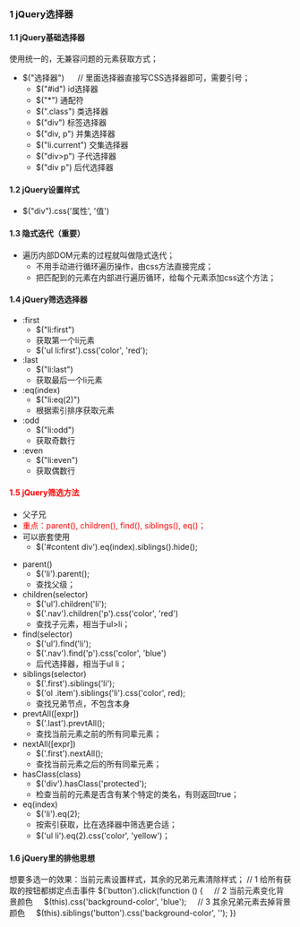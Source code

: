 <!--
 * @Descripttion: 
 * @version: 
 * @Author: 唐帆
 * @Date: 2020-04-04 12:15:30
 * @LastEditors: 唐帆
 * @LastEditTime: 2020-04-05 11:53:18
 -->

### 1 jQuery选择器
#### 1.1 jQuery基础选择器
使用统一的，无兼容问题的元素获取方式；
- $("选择器")&nbsp;&nbsp;&nbsp;&nbsp;&nbsp;&nbsp;// 里面选择器直接写CSS选择器即可，需要引号；
    - $("#id") id选择器
    - $("*") 通配符
    - $(".class") 类选择器
    - $("div") 标签选择器
    - $("div, p") 并集选择器
    - $("li.current") 交集选择器
    - $("div>p") 子代选择器
    - $("div p") 后代选择器

#### 1.2 jQuery设置样式
- $("div").css('属性', '值')

#### 1.3 隐式迭代（重要）
- 遍历内部DOM元素的过程就叫做隐式迭代；
    - 不用手动进行循环遍历操作，由css方法直接完成；
    - 把匹配到的元素在内部进行遍历循环，给每个元素添加css这个方法；

#### 1.4 jQuery筛选选择器
- :first 
    - $("li:first")
    - 获取第一个li元素
    - $('ul li:first').css('color', 'red');
- :last 
    - $("li:last")
    - 获取最后一个li元素
- :eq(index) 
    - $("li:eq(2)")
    - 根据索引排序获取元素
- :odd 
    - $("li:odd")
    - 获取奇数行
- :even 
    - $("li:even")
    - 获取偶数行

#### <font color=red> 1.5 jQuery筛选方法 </font>
- 父子兄
- <font color=red>重点：parent(), children(), find(), siblings(), eq()；</font>
- 可以嵌套使用
    - $('#content div').eq(index).siblings().hide();
>
- parent() 
    - $('li').parent();
    - 查找父级；
- children(selector) 
    - $('ul').children('li');
    - $('.nav').children('p').css('color', 'red')
    - 查找子元素，相当于ul>li；
- find(selector) 
    - $('ul').find('li');
    - $('.nav').find('p').css('color', 'blue')
    - 后代选择器，相当于ul li；
- siblings(selector)
    - $('.first').siblings('li');
    - $('ol .item').siblings('li').css('color', red);
    - 查找兄弟节点，不包含本身
- prevtAll([expr]) 
    - $('.last').prevtAll();
    - 查找当前元素之前的所有同辈元素；
- nextAll([expr])
    - $('.first').nextAll();
    - 查找当前元素之后的所有同辈元素；
- hasClass(class)
    - $('div').hasClass('protected');
    - 检查当前的元素是否含有某个特定的类名，有则返回true；
- eq(index)
    - $('li').eq(2);
    - 按索引获取，比在选择器中筛选更合适；
    - $('ul li').eq(2).css('color', 'yellow')；

#### 1.6 jQuery里的排他思想
想要多选一的效果：当前元素设置样式，其余的兄弟元素清除样式；
// 1 给所有获取的按钮都绑定点击事件
\$('button').click(function () {
&nbsp;&nbsp;&nbsp;&nbsp;// 2 当前元素变化背景颜色
&nbsp;&nbsp;&nbsp;&nbsp;\$(this).css('background-color', 'blue');
&nbsp;&nbsp;&nbsp;&nbsp;// 3 其余兄弟元素去掉背景颜色
&nbsp;&nbsp;&nbsp;&nbsp;\$(this).siblings('button').css('background-color', '');
})
